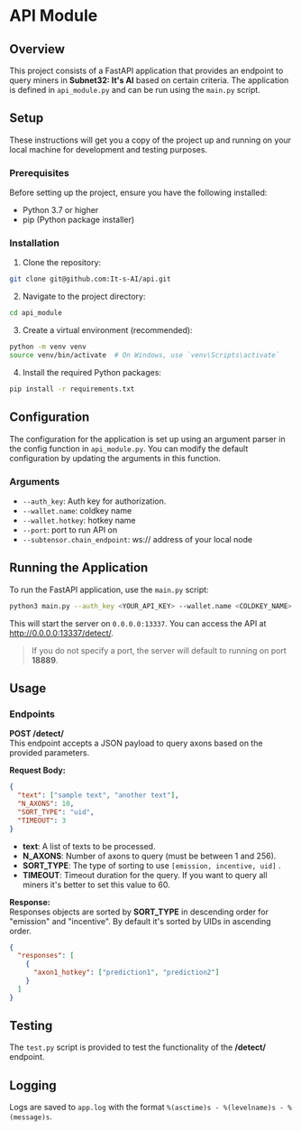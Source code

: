 # API Module

## Overview

This project consists of a FastAPI application that provides an endpoint to query miners in **Subnet32: It's AI** based on certain criteria. The application is defined in `api_module.py` and can be run using the `main.py` script.

## Setup

These instructions will get you a copy of the project up and running on your local machine for development and testing purposes.

### Prerequisites

Before setting up the project, ensure you have the following installed:
- Python 3.7 or higher
- pip (Python package installer)

### Installation

1.	Clone the repository:
```bash
git clone git@github.com:It-s-AI/api.git
```

2.  Navigate to the project directory:
```bash
cd api_module
```

3.  Create a virtual environment (recommended):
```bash
python -m venv venv
source venv/bin/activate  # On Windows, use `venv\Scripts\activate`
```

4.  Install the required Python packages:
```bash
pip install -r requirements.txt
```

## Configuration

The configuration for the application is set up using an argument parser in the config function in `api_module.py`. You can modify the default configuration by updating the arguments in this function.

### Arguments

- `--auth_key`: Auth key for authorization.
- `--wallet.name`: coldkey name
- `--wallet.hotkey`: hotkey name
- `--port`: port to run API on
- `--subtensor.chain_endpoint`: ws:// address of your local node

## Running the Application

To run the FastAPI application, use the `main.py` script:
```bash
python3 main.py --auth_key <YOUR_API_KEY> --wallet.name <COLDKEY_NAME> --wallet.hotkey <HOTKEY_NAME> --port 13337
```
This will start the server on `0.0.0.0:13337`. You can access the API at http://0.0.0.0:13337/detect/.

> If you do not specify a port, the server will default to running on port **18889**.

## Usage

### Endpoints

**POST /detect/**  
This endpoint accepts a JSON payload to query axons based on the provided parameters.

**Request Body:**
```json
{
  "text": ["sample text", "another text"],
  "N_AXONS": 10,
  "SORT_TYPE": "uid",
  "TIMEOUT": 3
}
```
- **text**: A list of texts to be processed.
- **N_AXONS**: Number of axons to query (must be between 1 and 256).
- **SORT_TYPE**: The type of sorting to use `[emission, incentive, uid]` .
- **TIMEOUT**: Timeout duration for the query. If you want to query all miners it's better to set this value to 60.

**Response:**  
Responses objects are sorted by **SORT_TYPE** in descending order for "emission" and "incentive". By default it's sorted by UIDs in ascending order.
```json
{
  "responses": [
    {
      "axon1_hotkey": ["prediction1", "prediction2"]
    }
  ]
}
```

## Testing

The `test.py` script is provided to test the functionality of the **/detect/** endpoint.

## Logging

Logs are saved to `app.log` with the format `%(asctime)s - %(levelname)s - %(message)s`.


